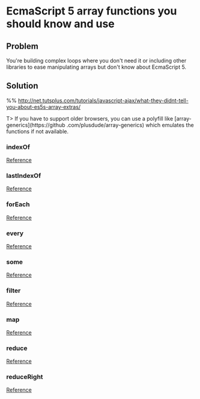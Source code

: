 # EcmaScript 5 array functions you should know and use

## Problem

You're building complex loops where you don't need it or including other libraries to ease manipulating arrays but
don't know about EcmaScript 5.

## Solution

%% http://net.tutsplus.com/tutorials/javascript-ajax/what-they-didnt-tell-you-about-es5s-array-extras/

T> If you have to support older browsers, you can use a polyfill like [array-generics](https://github
.com/plusdude/array-generics) which emulates the functions if not available.

### indexOf

[Reference](https://developer.mozilla.org/en-US/docs/Web/JavaScript/Reference/Global_Objects/Array/indexOf)

### lastIndexOf

[Reference](https://developer.mozilla.org/en-US/docs/Web/JavaScript/Reference/Global_Objects/Array/lastIndexOf)

### forEach

[Reference](https://developer.mozilla.org/en-US/docs/Web/JavaScript/Reference/Global_Objects/Array/forEach)

### every

[Reference](https://developer.mozilla.org/en-US/docs/Web/JavaScript/Reference/Global_Objects/Array/every)

### some

[Reference](https://developer.mozilla.org/en-US/docs/Web/JavaScript/Reference/Global_Objects/Array/some)

### filter

[Reference](https://developer.mozilla.org/en-US/docs/Web/JavaScript/Reference/Global_Objects/Array/filter)

### map

[Reference](https://developer.mozilla.org/en-US/docs/Web/JavaScript/Reference/Global_Objects/Array/map)

### reduce

[Reference](https://developer.mozilla.org/en-US/docs/Web/JavaScript/Reference/Global_Objects/Array/reduce)

### reduceRight

[Reference](https://developer.mozilla.org/en-US/docs/Web/JavaScript/Reference/Global_Objects/Array/reduceRight)
